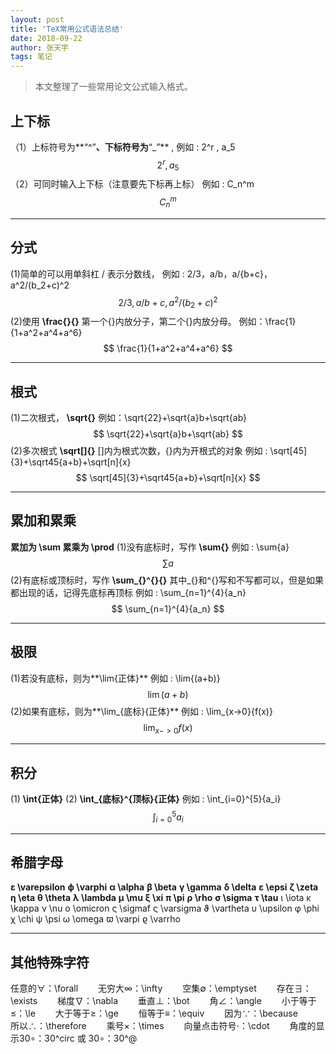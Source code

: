```yaml
---
layout: post
title: 'TeX常用公式语法总结'
date: 2018-09-22
author: 张天宇
tags: 笔记
---
```


> 本文整理了一些常用论文公式输入格式。

## 上下标

（1）上标符号为**“^”**、下标符号为**“_”** , 
例如 : 2^r , a_5
$$
2^r,a_5
$$
（2）可同时输入上下标（注意要先下标再上标） 
例如 : C_n^m
$$
C_n^m
$$

------

## 分式

(1)简单的可以用单斜杠 / 表示分数线， 
例如 : 2/3，a/b，a/{b+c}，a^2/(b_2+c)^2
$$
2/3,a/{b+c},a^2/(b_2+c)^2
$$
(2)使用 **\frac{}{}** 第一个{}内放分子，第二个{}内放分母。 
例如：\frac{1}{1+a^2+a^4+a^6}
$$
\frac{1}{1+a^2+a^4+a^6}
$$

------

## 根式

(1)二次根式， **\sqrt{}** 
例如：\sqrt{22}+\sqrt{a}b+\sqrt{ab} 
$$
\sqrt{22}+\sqrt{a}b+\sqrt{ab} 
$$
(2)多次根式 **\sqrt[]{}** []内为根式次数，{}内为开根式的对象 
例如 : \sqrt[45]{3}+\sqrt45{a+b}+\sqrt[n]{x}
$$
\sqrt[45]{3}+\sqrt45{a+b}+\sqrt[n]{x}
$$

------

## 累加和累乘

**累加为 \sum 累乘为 \prod** 
(1)没有底标时，写作 **\sum{}** 
例如 : \sum{a} 
$$
 \sum{a} 
$$
(2)有底标或顶标时，写作 **\sum_{}^{}{}** 
其中_{}和^{}写和不写都可以，但是如果都出现的话，记得先底标再顶标 
例如 : \sum_{n=1}^{4}{a_n}
$$
\sum_{n=1}^{4}{a_n}
$$

------

## 极限

(1)若没有底标，则为**\lim{正体}** 
例如 : \lim{(a+b)} 
$$
 \lim{(a+b)} 
$$
(2)如果有底标，则为**\lim_{底标}{正体}** 
例如 : \lim_{x->0}{f(x)}
$$
\lim_{x->0}{f(x)}
$$

------

## 积分

(1) **\int{正体}** 
(2) **\int_{底标}^{顶标}{正体}** 
例如 : \int_{i=0}^{5}{a_i}
$$
 \int_{i=0}^{5}{a_i}
$$

------

## 希腊字母

**ɛ \varepsilon** 
**ϕ \varphi** 
**α \alpha** 
**β \beta** 
**γ \gamma** 
**δ \delta** 
**ε \epsi** 
**ζ \zeta** 
**η \eta** 
**θ \theta** 
**λ \lambda** 
**μ \mu** 
**ξ \xi** 
**π \pi** 
**ρ \rho** 
**σ \sigma** 
**τ \tau** 
ι \iota 
κ \kappa 
ν \nu 
ο \omicron 
ς \sigmaf 
ς \varsigma 
ϑ \vartheta 
υ \upsilon 
φ \phi 
χ \chi 
ψ \psi 
ω \omega 
ϖ \varpi 
ϱ \varrho

------

## 其他特殊字符

任意的∀：\forall　　 
无穷大∞：\infty　　 
空集∅：\emptyset　　 
存在∃：\exists　　 
梯度∇：\nabla　　 
垂直⊥：\bot　　 
角∠：\angle　　 
小于等于≤：\le　　 
大于等于≥：\ge　　 
恒等于≡：\equiv　　 
因为∵：\because　　 
所以∴：\therefore　　 
乘号×：\times　　 
向量点击符号⋅：\cdot　　 
角度的显示30∘：30^circ 或 30∘：30^@